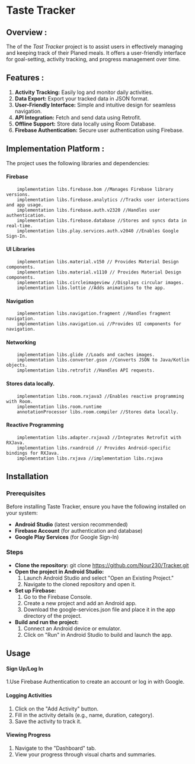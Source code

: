 # Taste Tracker

## Overview :
  The of the *Tast Tracker* project is to assist users in effectively managing and keeping track of their Planed meals. 
        It offers a user-friendly interface for goal-setting, activity tracking, and progress management over time.

## Features :
  1.  **Activity Tracking:** Easily log and monitor daily activities.
  2.  **Data Export:** Export your tracked data in JSON format.
  3.  **User-Friendly Interface:** Simple and intuitive design for seamless navigation.
  4.  **API Integration:** Fetch and send data using Retrofit.
  5. **Offline Support:** Store data locally using Room Database.
  6. **Firebase Authentication:** Secure user authentication using Firebase.

## Implementation Platform :
 The project uses the following libraries and dependencies:

 #### Firebase
        implementation libs.firebase.bom //Manages Firebase library versions.
        implementation libs.firebase.analytics //Tracks user interactions and app usage.
        implementation libs.firebase.auth.v2320 //Handles user authentication.
        implementation libs.firebase.database //Stores and syncs data in real-time.
        implementation libs.play.services.auth.v2040 //Enables Google Sign-In.
#### UI Libraries
        implementation libs.material.v150 // Provides Material Design components.
        implementation libs.material.v1110 // Provides Material Design components.
        implementation libs.circleimageview //Displays circular images.
        implementation libs.lottie //Adds animations to the app.
#### Navigation 
        implementation libs.navigation.fragment //Handles fragment navigation.
        implementation libs.navigation.ui //Provides UI components for navigation.
#### Networking
        implementation libs.glide //Loads and caches images.
        implementation libs.converter.gson //Converts JSON to Java/Kotlin objects.
        implementation libs.retrofit //Handles API requests.
#### Stores data locally.
        implementation libs.room.rxjava3 //Enables reactive programming with Room.
        implementation libs.room.runtime
        annotationProcessor libs.room.compiler //Stores data locally.
#### Reactive Programming
        implementation libs.adapter.rxjava3 //Integrates Retrofit with RXJava.
        implementation libs.rxandroid // Provides Android-specific bindings for RXJava.
        implementation libs.rxjava //implementation libs.rxjava
## Installation
### Prerequisites
Before installing Taste Tracker, ensure you have the following installed on your system:
* **Android Studio** (latest version recommended)
* **Firebase Account** (for authentication and database)
* **Google Play Services** (for Google Sign-In)
### Steps
* **Clone the repository:**
          git clone https://github.com/Nour230/Tracker.git
* **Open the project in Android Studio:**
  1. Launch Android Studio and select "Open an Existing Project."
  2. Navigate to the cloned repository and open it.
* **Set up Firebase:**
   1. Go to the Firebase Console.
   2. Create a new project and add an Android app.
   3. Download the google-services.json file and place it in the app directory of the project.
* **Build and run the project:**
  1. Connect an Android device or emulator.
  2. Click on "Run" in Android Studio to build and launch the app.

## Usage
#### Sign Up/Log In
 1.Use Firebase Authentication to create an account or log in with Google.

#### Logging Activities
  1. Click on the "Add Activity" button.
  2. Fill in the activity details (e.g., name, duration, category).
  3. Save the activity to track it.
#### Viewing Progress
1. Navigate to the "Dashboard" tab.
2. View your progress through visual charts and summaries.









        
     
